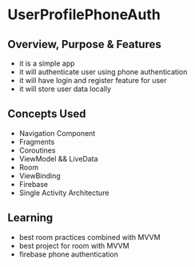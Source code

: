 # UserProfilePhoneAuth



## Overview, Purpose & Features
- it is a simple app
- it will authenticate user using phone authentication
- it will have login and register feature for user
- it will store user data locally

## Concepts Used
- Navigation Component
- Fragments
- Coroutines
- ViewModel && LiveData
- Room
- ViewBinding
- Firebase
- Single Activity Architecture

## Learning
- best room practices combined with MVVM
- best project for room with MVVM
- firebase phone authentication